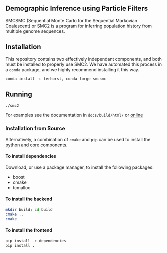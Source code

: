 ## Demographic Inference using Particle Filters

SMCSMC (Sequential Monte Carlo for the Sequential Markovian Coalescent) or SMC2 is a program for inferring population history from multiple genome sequences. 

## Installation

This repository contains two effectively independant components, and both must be installed to properly use SMC2. We have automated this process in a `conda` package, and we highly recommend installing it this way.

```sh
conda install -c terhorst, conda-forge smcsmc
```

## Running

```
./smc2
```

For examples see the documentation in `docs/build/html/` or [online](https://broken)

### Installation from Source

Alternatively, a combination of `cmake` and `pip` can be used to install the python and core components.

#### To install dependencies

Download, or use a package manager, to install the following packages:

- boost
- cmake
- tcmalloc

#### To install the backend

```sh
mkdir build; cd build
cmake ..
cmake
```

#### To install the frontend

```sh
pip install -r dependencies
pip install .
```
